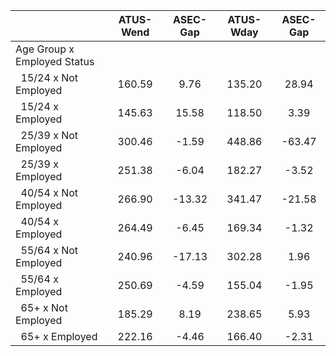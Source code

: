 
|                      |    ATUS-Wend |     ASEC-Gap |    ATUS-Wday |     ASEC-Gap |
| -------------------- | :----------: | :----------: | :----------: | :----------: |
| Age Group x Employed Status |              |              |              |              |
| &nbsp;&nbsp;15/24 x Not Employed |       160.59 |         9.76 |       135.20 |        28.94 |
| &nbsp;&nbsp;15/24 x Employed |       145.63 |        15.58 |       118.50 |         3.39 |
| &nbsp;&nbsp;25/39 x Not Employed |       300.46 |        -1.59 |       448.86 |       -63.47 |
| &nbsp;&nbsp;25/39 x Employed |       251.38 |        -6.04 |       182.27 |        -3.52 |
| &nbsp;&nbsp;40/54 x Not Employed |       266.90 |       -13.32 |       341.47 |       -21.58 |
| &nbsp;&nbsp;40/54 x Employed |       264.49 |        -6.45 |       169.34 |        -1.32 |
| &nbsp;&nbsp;55/64 x Not Employed |       240.96 |       -17.13 |       302.28 |         1.96 |
| &nbsp;&nbsp;55/64 x Employed |       250.69 |        -4.59 |       155.04 |        -1.95 |
| &nbsp;&nbsp;65+ x Not Employed |       185.29 |         8.19 |       238.65 |         5.93 |
| &nbsp;&nbsp;65+ x Employed |       222.16 |        -4.46 |       166.40 |        -2.31 |

